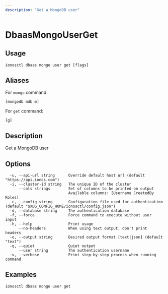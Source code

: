```yaml
---
description: "Get a MongoDB user"
---
```


# DbaasMongoUserGet

## Usage

```text
ionosctl dbaas mongo user get [flags]
```

## Aliases

For `mongo` command:

```text
[mongodb mdb m]
```

For `get` command:

```text
[g]
```

## Description

Get a MongoDB user

## Options

```text
  -u, --api-url string      Override default host url (default "https://api.ionos.com")
  -i, --cluster-id string   The unique ID of the cluster
      --cols strings        Set of columns to be printed on output 
                            Available columns: [Username CreatedBy Roles]
  -c, --config string       Configuration file used for authentication (default "$XDG_CONFIG_HOME/ionosctl/config.json")
  -d, --database string     The authentication database
  -f, --force               Force command to execute without user input
  -h, --help                Print usage
      --no-headers          When using text output, don't print headers
  -o, --output string       Desired output format [text|json] (default "text")
  -q, --quiet               Quiet output
      --user string         The authentication username
  -v, --verbose             Print step-by-step process when running command
```

## Examples

```text
ionosctl dbaas mongo user get
```

